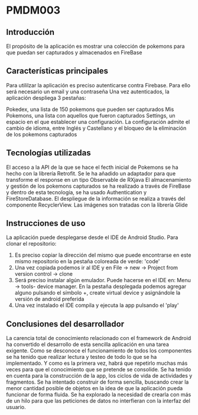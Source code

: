 # PMDM003

## Introducción

El  propósito de la aplicación es mostrar una colección de pokemons para que puedan ser capturados y almacenados en FireBase

## Características principales

Para utililzar la aplicación es preciso autenticarse contra Firebase. Para ello será necesario un email y una contraseña
Una vez autenticados, la aplicación despliega 3 pestañas:   

Pokedex, una lista de 150 pokemons que pueden ser capturados
Mis Pokemons, una lista con aquellos que fueron capturados
Settings, un espacio en el que establecer una configuración. La configuración admite el cambio de idioma, entre Inglés y Castellano y el bloqueo de la eliminación de los pokemons capturados


## Tecnologías utilizadas

El acceso a la API de la que se hace el fecth inicial de Pokemons se ha hecho con la librería Retrofit. Se le ha añadido un adaptador para que transforme el response en un tipo Observable de RXjava
El almacenamiento y gestión de los pokemons capturados se ha realizado a través de FireBase y dentro de esta tecnología, se ha usado Authentication y FireStoreDatabase.
El despliegue de la información se realiza a través del componente RecyclerView.
Las imágenes son tratadas con la librería Glide


## Instrucciones de uso

La aplicación puede desplegarse desde el IDE de Android Studio. Para clonar el repositorio: 

1. Es preciso copiar la dirección del mismo que puede encontrarse en este mismo repositorio en la pestaña coloreada de verde: 'code'
2. Una vez copiada podemos ir al IDE y en File -> new -> Project from version control -> clone
3. Será preciso instalar algún emulador. Puede hacerse en el IDE en: Menu -> tools- device manager. En la pestaña desplegada podemos agregar alguno pulsando el símbolo +, create virtual device y asignándole la versión de android preferida
4. Una vez instalado el IDE compila y ejecuta la app pulsando el 'play'


## Conclusiones del desarrollador

La carencia total de conocimiento relacionado con el framework de Android ha convertido el desarrollo de esta sencilla aplicación en una tarea exigente. Como se desconoce el funcionamiento de todos los componentes se ha tenido que realizar lectura y testeo de todo lo que se ha implementado. Y como es la primera vez, habrá que repetirlo muchas más veces para que el conocimiento que se pretende se consolide. Se ha tenido en cuenta para la construcción de la app, los ciclos de vida de actividades y fragmentos. Se ha intentado construir de forma sencilla, buscando crear la menor cantidad posible de objetos en la idea de que la aplicación pueda funcionar de forma fluida. Se ha explorado la necesidad de crearla con más de un hilo para que las peticiones de datos no interfieran con la interfaz del usuario.




